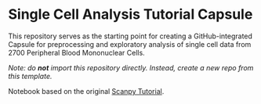 # Single Cell Analysis Tutorial Capsule

This repository serves as the starting point for creating a GitHub-integrated Capsule for preprocessing and exploratory analysis of single cell data from 2700 Peripheral Blood Mononuclear Cells.  

*Note: do **not** import this repository directly. Instead, create a new repo from this template.*

Notebook based on the original [Scanpy Tutorial](https://scanpy-tutorials.readthedocs.io/en/latest/pbmc3k.html). 
